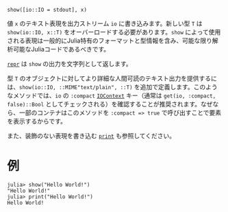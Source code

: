 ```
show([io::IO = stdout], x)
```

値 `x` のテキスト表現を出力ストリーム `io` に書き込みます。新しい型 `T` は `show(io::IO, x::T)` をオーバーロードする必要があります。`show` によって使用される表現は一般的にJulia特有のフォーマットと型情報を含み、可能な限り解析可能なJuliaコードであるべきです。

[`repr`](@ref) は `show` の出力を文字列として返します。

型 `T` のオブジェクトに対してより詳細な人間可読のテキスト出力を提供するには、`show(io::IO, ::MIME"text/plain", ::T)` を追加で定義します。このようなメソッドでは、`io` の `:compact` [`IOContext`](@ref) キー（通常は `get(io, :compact, false)::Bool` としてチェックされる）を確認することが推奨されます。なぜなら、一部のコンテナはこのメソッドを `:compact => true` で呼び出すことで要素を表示するからです。

また、装飾のない表現を書き込む [`print`](@ref) も参照してください。

# 例

```jldoctest
julia> show("Hello World!")
"Hello World!"
julia> print("Hello World!")
Hello World!
```
